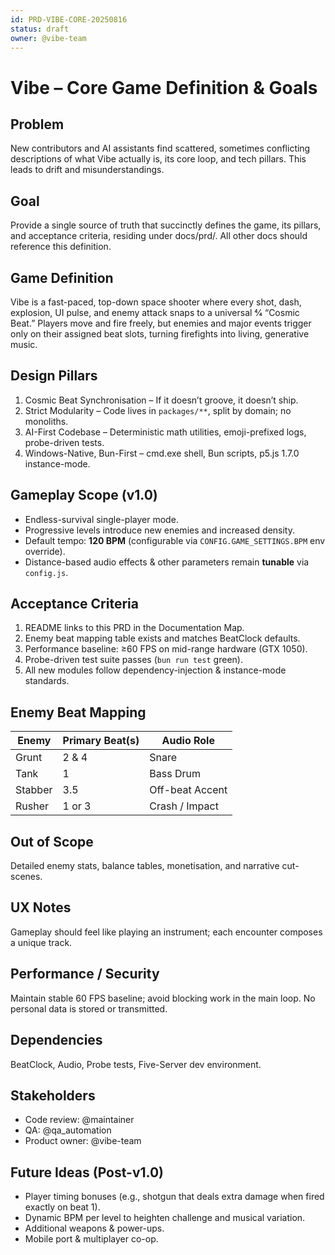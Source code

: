 ```yaml
---
id: PRD-VIBE-CORE-20250816
status: draft
owner: @vibe-team
---
```

# Vibe – Core Game Definition & Goals

## Problem
New contributors and AI assistants find scattered, sometimes conflicting descriptions of what Vibe actually is, its core loop, and tech pillars. This leads to drift and misunderstandings.

## Goal
Provide a single source of truth that succinctly defines the game, its pillars, and acceptance criteria, residing under docs/prd/. All other docs should reference this definition.

## Game Definition
Vibe is a fast-paced, top-down space shooter where every shot, dash, explosion, UI pulse, and enemy attack snaps to a universal 4⁄4 “Cosmic Beat.” Players move and fire freely, but enemies and major events trigger only on their assigned beat slots, turning firefights into living, generative music.

## Design Pillars
1. Cosmic Beat Synchronisation – If it doesn’t groove, it doesn’t ship.
2. Strict Modularity – Code lives in `packages/**`, split by domain; no monoliths.
3. AI-First Codebase – Deterministic math utilities, emoji-prefixed logs, probe-driven tests.
4. Windows-Native, Bun-First – cmd.exe shell, Bun scripts, p5.js 1.7.0 instance-mode.

## Gameplay Scope (v1.0)
* Endless-survival single-player mode.
* Progressive levels introduce new enemies and increased density.
* Default tempo: **120 BPM** (configurable via `CONFIG.GAME_SETTINGS.BPM` env override).
* Distance-based audio effects & other parameters remain **tunable** via `config.js`.

## Acceptance Criteria
1. README links to this PRD in the Documentation Map.
2. Enemy beat mapping table exists and matches BeatClock defaults.
3. Performance baseline: ≥60 FPS on mid-range hardware (GTX 1050).
4. Probe-driven test suite passes (`bun run test` green).
5. All new modules follow dependency-injection & instance-mode standards.

## Enemy Beat Mapping
| Enemy   | Primary Beat(s) | Audio Role |
| ------- | --------------- | ---------- |
| Grunt   | 2 & 4           | Snare      |
| Tank    | 1               | Bass Drum  |
| Stabber | 3.5             | Off-beat Accent |
| Rusher  | 1 or 3          | Crash / Impact |

## Out of Scope
Detailed enemy stats, balance tables, monetisation, and narrative cut-scenes.

## UX Notes
Gameplay should feel like playing an instrument; each encounter composes a unique track.

## Performance / Security
Maintain stable 60 FPS baseline; avoid blocking work in the main loop. No personal data is stored or transmitted.

## Dependencies
BeatClock, Audio, Probe tests, Five-Server dev environment.

## Stakeholders
* Code review: @maintainer  
* QA: @qa_automation  
* Product owner: @vibe-team

## Future Ideas (Post-v1.0)
* Player timing bonuses (e.g., shotgun that deals extra damage when fired exactly on beat 1).
* Dynamic BPM per level to heighten challenge and musical variation.
* Additional weapons & power-ups.
* Mobile port & multiplayer co-op.
